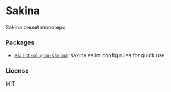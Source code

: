 # Sakina

Sakina preset monorepo

### Packages

 - [`eslint-plugin-sakina`](./packages/eslint-plugin-sakina): sakina eslint config rules for quick use

### License

MIT
